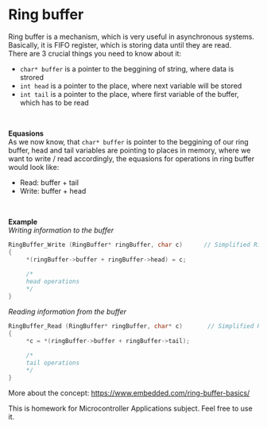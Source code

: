# Ring buffer

Ring buffer is a mechanism, which is very useful in asynchronous systems. Basically, it is FIFO register, which is storing data until they are read. <br />
There are 3 crucial things you need to know about it: <br />
* ```char* buffer``` is a pointer to the beggining of string, where data is strored <br />
* ```int head``` is a pointer to the place, where next variable will be stored <br />
* ```int tail``` is a pointer to the place, where first variable of the buffer, which has to be read <br />
<br />

**Equasions** <br />
As we now know, that ```char* buffer``` is pointer to the beggining of our ring buffer, head and tail variables are pointing to places in memory, where we want to write / read accordingly, the equasions for operations in ring buffer would look like:
* Read:   buffer + tail
* Write:  buffer + head
<br />

**Example** <br />
*Writing information to the buffer* <br />

``` C
RingBuffer_Write (RingBuffer* ringBuffer, char c)      // Simplified RingBuffer_PutChar function (idea behind it)
{
     *(ringBuffer->buffer + ringBuffer->head) = c;
     
     /*
     head operations
     */
}
```

*Reading information from the buffer*

``` C
RingBuffer_Read (RingBuffer* ringBuffer, char* c)       // Simplified RingBuffer_GetChar function (idea behind it)
{
     *c = *(ringBuffer->buffer + ringBuffer->tail);
     
     /*
     tail operations
     */
}
```

More about the concept: https://www.embedded.com/ring-buffer-basics/

This is homework for Microcontroller Applications subject. Feel free to use it. <br />
